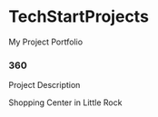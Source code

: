# TechStartProjects
My Project Portfolio

### 360

<script src='//vizor.io/static/scripts/vizor-360-embed.js' data-vizorurl='//vizor.io/embed/taylonsteele/shopping-center-in-little-rock-arkansas'></script>

Project Description

Shopping Center in Little Rock
